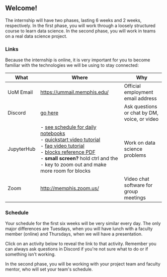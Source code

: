 ## Welcome!

The internship will have two phases, lasting 6 weeks and 2 weeks, respectively.
In the first phase, you will work through a loosely structured course to learn data science.
In the second phase, you will work in teams on a real data science project.

### Links

Because the internship is online, it is very important for you to become familiar with the technologies we will be using to stay connected:

| What           | Where                                                                                           | Why                                                                   |
|----------------|-------------------------------------------------------------------------------------------------|-----------------------------------------------------------------------|
| UoM Email | <https://ummail.memphis.edu/>                                                                     | Official employment email address                        |
| Discord          | [go here](https://discord.com/channels/844280711962689536/844280711962689539) | Ask questions or chat by DM, voice, or video |
| JupyterHub     | - [see schedule for daily notebooks](#schedule)<br>- [quickstart video tutorial](https://youtu.be/ovCJln08mG8?vq=hd720)<br>- [faq video tutorial](video-tutorial-index.html)<br>- [blocks reference PDF](https://blogs.memphis.edu/aolney/files/2021/06/Reference.pdf)<br>- **small screen?** hold ctrl and the - key to zoom out and make more room for blocks     | Work on data science problems                  |
| Zoom           | <http://memphis.zoom.us/>                                                                         | Video chat software for group meetings                   |

### Schedule

Your schedule for the first six weeks will be very similar every day.
The only major differences are Tuesdays, when you will have lunch with a faculty member (online) and Thursdays, when we will have a presentation.

Click on an activity below to reveal the link to that activity.
Remember you can always ask questions in Discord if you're not sure what to do or if something isn't working. 

<object data="https://calendar.google.com/calendar/embed?src=oimpmtmg6rv0f42trosp9fmi04%40group.calendar.google.com&ctz=America%2FChicago&amp;mode=AGENDA&dates=20210601%2F20210723" width="576" height="432"></object>

In the second phase, you will be working with your project team and faculty mentor, who will set your team's schedule.
